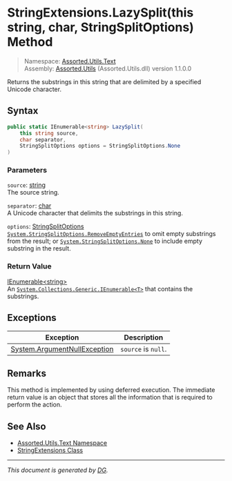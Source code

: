 ﻿# StringExtensions.LazySplit(this string, char, StringSplitOptions) Method

> Namespace: [Assorted.Utils.Text](index.md#assortedutilstext-namespace)\
> Assembly: [Assorted.Utils](index.md) (Assorted.Utils.dll) version 1.1.0.0

Returns the substrings in this string that are delimited by a specified Unicode character.

## Syntax

```csharp
public static IEnumerable<string> LazySplit(
    this string source, 
    char separator, 
    StringSplitOptions options = StringSplitOptions.None
)
```

### Parameters

`source`: [string](https://docs.microsoft.com/en-us/dotnet/api/system.string)\
The source string.

`separator`: [char](https://docs.microsoft.com/en-us/dotnet/api/system.char)\
A Unicode character that delimits the substrings in this string.

`options`: [StringSplitOptions](https://docs.microsoft.com/en-us/dotnet/api/system.stringsplitoptions)\
[`System.StringSplitOptions.RemoveEmptyEntries`](https://docs.microsoft.com/en-us/dotnet/api/system.stringsplitoptions.removeemptyentries) to omit empty substrings from the result; or [`System.StringSplitOptions.None`](https://docs.microsoft.com/en-us/dotnet/api/system.stringsplitoptions.none) to include empty substring in the result.

### Return Value

[IEnumerable\<string>](https://docs.microsoft.com/en-us/dotnet/api/system.collections.generic.ienumerable-1)\
An [`System.Collections.Generic.IEnumerable<T>`](https://docs.microsoft.com/en-us/dotnet/api/system.collections.generic.ienumerable-1) that contains the substrings.

## Exceptions

Exception | Description
--- | ---
[System.ArgumentNullException](https://docs.microsoft.com/en-us/dotnet/api/system.argumentnullexception) | `source` is `null`.

## Remarks

This method is implemented by using deferred execution. The immediate return value is an object that stores all the information that is required to perform the action.

## See Also

- [Assorted.Utils.Text Namespace](index.md#assortedutilstext-namespace)
- [StringExtensions Class](Assorted.Utils.Text.StringExtensions.md)

---

_This document is generated by [DG](https://github.com/Khojasteh/dg)._

